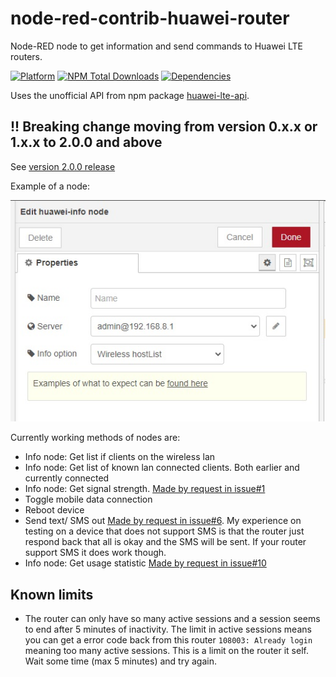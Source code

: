 # node-red-contrib-huawei-router
Node-RED node to get information and send commands to Huawei LTE routers.

[![Platform](https://img.shields.io/badge/platform-Node--RED-red.svg)](https://nodered.org)
[![NPM Total Downloads](https://img.shields.io/npm/dt/node-red-contrib-huawei-router.svg)](https://www.npmjs.com/package/node-red-contrib-huawei-router)
[![Dependencies](https://img.shields.io/librariesio/release/npm/node-red-contrib-huawei-router.svg)](https://libraries.io/github/zinen/node-red-contrib-huawei-router)

Uses the unofficial API from npm package [huawei-lte-api](https://www.npmjs.com/package/huawei-lte-api).

## !! Breaking change moving from version 0.x.x or 1.x.x to 2.0.0 and above

See [version 2.0.0 release]( https://github.com/zinen/node-red-contrib-huawei-router/releases/tag/2.0.0)

Example of a node:

![Example of a node](./img/info-node.jpg)

Currently working methods of nodes are:
 - Info node: Get list if clients on the wireless lan
 - Info node: Get list of known lan connected clients. Both earlier and currently connected
 - Info node: Get signal strength. [Made by request in issue#1](https://github.com/zinen/node-red-contrib-huawei-router/issues/1)
 - Toggle mobile data connection
 - Reboot device
 - Send text/ SMS out [Made by request in issue#6](https://github.com/zinen/node-red-contrib-huawei-router/issues/6). My experience on testing on a device that does not support SMS is that the router just respond back that all is okay and the SMS will be sent. If your router support SMS it does work though.
 - Info node: Get usage statistic [Made by request in issue#10](https://github.com/zinen/node-red-contrib-huawei-router/issues/10)

## Known limits
 - The router can only have so many active sessions and a session seems to end after 5 minutes of inactivity. The limit in active sessions means you can get a error code back from this router `108003: Already login` meaning too many active sessions. This is a limit on the router it self. Wait some time (max 5 minutes) and try again.
